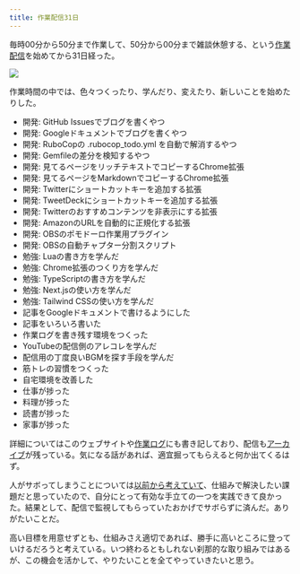 ```yaml
---
title: 作業配信31日
---
```

毎時00分から50分まで作業して、50分から00分まで雑談休憩する、という[作業配信](https://www.youtube.com/c/r7kamura)を始めてから31日経った。

![](https://lh3.googleusercontent.com/docs/ADP-6oH1Nd_Ymb5OGm8zLv56VvZ38LTvv1r_4cVFHdwvYKYfgNkTrUvLQptxdFH0TgEvs6Ab32-t1-Ori0tWl4d73NaP2j_5lUPOcZJpsXmsq4-v9thMfrqvG640w7p9iPb5xQwzuMngeuRjP82d5wHBj2LwTZpdabaNYbBHvOYKQlT6nMJnEVbw76fT54WU1NUHa8qUoqhrxBkl7EEcraS3a0FkYpLZzRBhubnAgXiaMmZMVAo1DcQ7EcfhBv_bIZNabY58KqAa5qHGnpWge_myiW-qo99PK5L24yTX5APsV85fcm-JipthUdFc0Dz24PYsqFw6hy91Q2UNm68g2k2h_VBTjgBLDdXU7xw-DMmWy9_LOMSi6HFcuRe2PTxHG9ElEG2ibCkR_LJh4UyWuePAg2ISmrfDSSMaVrirzBrZuQXhodWbVQeEAK7WVTrdQqblpnAdP-xNgKk5avDyPIWwi1dtLh8Z1KZOU8U2tBqMdoV_R_bplZaPbRviiHJjoRrdoxB5saQhgxJP1Xh2IsRqDlNmR7kWyI2JGmBQVg5kCHEY7Rt4bgeTz415JiJ5_YgReyX3kdgHCaxGg6H0MZTLtRf9_1d02Mpwe0glPf6rWB7GWBHE4cPPiXP2erAufBQjMrEfZH2trIIITyNGuIZl0SzvX2v38b4hSsszINhM0lhzh-qnKpgFYof7HLO_GDwUqsa5n0DP0XoS1ZtZnV_kNnalsZ5LNyQMGeksCeeyJuTFHN4xghK5obhvwH01M4o8M0M-itKF5HXQS7WGGsyPEZFsSDQLf7m5Zb29lktvEM3boNGJKD90xElzQdtGfYoqO92OK0qUo_xadA2cla0wUNOH6sLxqkXMlvL60i2dth6BvPKGRuRf6btrG5cB02qRrtEhuEGRBHUpnTqQNhrvpNRELlq_IEcaGcLMHtVOd0KTELe3zfv0Maprzyi583Pz4VXGMSTu4hCu37ciaXg_AzsNJFH47lT1r1bqYzvyOaQVgcOxX6P935or9PGhsYn1bbTZGvltPI9NUZZI47NEDl-KFMo83yimqiAX3Tbimven5Z9LX7QzvcWH6pvqXZhk6w4J3ewIajA7bx-m5jw7Iq768SFRV2yjvKQ3-zBlPlTDUjOV2UopDIoz8M2UFhenx_YTrCFFUQVkEBkeg3m1lYcZhjaBPBLc56WIvzbQ6eHeVa_-aiy9nP-5QoBetQrMJdUDf9FpDMHIattGLp4LFRslg2QclrLNTn-jRRUSiei47-7q)

作業時間の中では、色々つくったり、学んだり、変えたり、新しいことを始めたりした。

*   開発: GitHub Issuesでブログを書くやつ
*   開発: Googleドキュメントでブログを書くやつ
*   開発: RuboCopの .rubocop\_todo.yml を自動で解消するやつ
*   開発: Gemfileの差分を検知するやつ
*   開発: 見てるページをリッチテキストでコピーするChrome拡張
*   開発: 見てるページをMarkdownでコピーするChrome拡張
*   開発: Twitterにショートカットキーを追加する拡張
*   開発: TweetDeckにショートカットキーを追加する拡張
*   開発: Twitterのおすすめコンテンツを非表示にする拡張
*   開発: AmazonのURLを自動的に正規化する拡張
*   開発: OBSのポモドーロ作業用プラグイン
*   開発: OBSの自動チャプター分割スクリプト
*   勉強: Luaの書き方を学んだ
*   勉強: Chrome拡張のつくり方を学んだ
*   勉強: TypeScriptの書き方を学んだ
*   勉強: Next.jsの使い方を学んだ
*   勉強: Tailwind CSSの使い方を学んだ
*   記事をGoogleドキュメントで書けるようにした
*   記事をいろいろ書いた
*   作業ログを書き残す環境をつくった
*   YouTubeの配信側のアレコレを学んだ
*   配信用の丁度良いBGMを探す手段を学んだ
*   筋トレの習慣をつくった
*   自宅環境を改善した
*   仕事が捗った
*   料理が捗った
*   読書が捗った
*   家事が捗った

詳細についてはこのウェブサイトや[作業ログ](https://r7kamura.github.io/diary/)にも書き記しており、配信も[アーカイブ](https://www.youtube.com/c/r7kamura)が残っている。気になる話があれば、適宜掘ってもらえると何か出てくるはず。

人がサボってしまうことについては[以前から考えていて](https://twitter.com/r7kamura/status/1529728163068395521)、仕組みで解決したい課題だと思っていたので、自分にとって有効な手立ての一つを実践できて良かった。結果として、配信で監視してもらっていたおかげでサボらずに済んだ。ありがたいことだ。

高い目標を用意せずとも、仕組みさえ適切であれば、勝手に高いところに登っていけるだろうと考えている。いつ終わるともしれない刹那的な取り組みではあるが、この機会を活かして、やりたいことを全てやっていきたいと思う。
